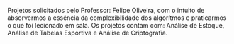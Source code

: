 Projetos solicitados pelo Professor: Felipe Oliveira, com o intuito de absorvermos a essência da complexibilidade dos algorítmos e praticarmos o que foi lecionado em sala. Os projetos contam com: Análise de Estoque, Análise de Tabelas Esportiva e Análise de Criptografia.
